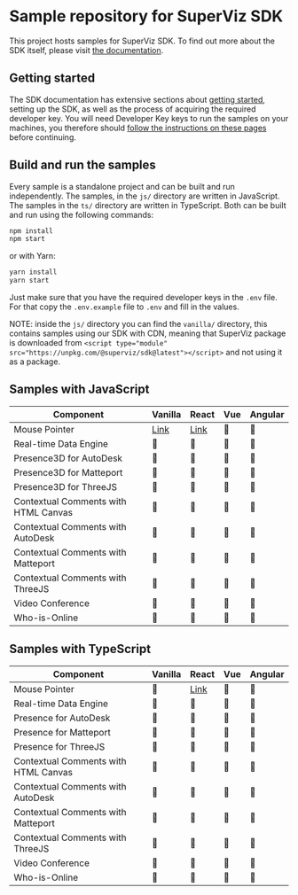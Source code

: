 # Sample repository for SuperViz SDK

This project hosts samples for SuperViz SDK. To find out more about the SDK itself, please visit [the documentation](https://docs.superviz.com/).

## Getting started

The SDK documentation has extensive sections about [getting started](https://docs.superviz.com/getting-started/quickstart), setting up the SDK, as well as the process of acquiring the required developer key. You will need Developer Key keys to run the samples on your machines, you therefore should [follow the instructions on these pages](https://docs.superviz.com/getting-started/setting-account) before continuing.

## Build and run the samples

Every sample is a standalone project and can be built and run independently. The samples, in the `js/` directory are written in JavaScript. The samples in the `ts/` directory are written in TypeScript. Both can be built and run using the following commands:

```bash
npm install
npm start
```

or with Yarn:

```bash
yarn install
yarn start
```

Just make sure that you have the required developer keys in the `.env` file. For that copy the `.env.example` file to `.env` and fill in the values.

NOTE: inside the `js/` directory you can find the `vanilla/` directory, this contains samples using our SDK with CDN, meaning that SuperViz package is downloaded from `<script type="module" src="https://unpkg.com/@superviz/sdk@latest"></script>` and not using it as a package.

## Samples with JavaScript

| Component                            | Vanilla                            | React                             | Vue | Angular |
| ------------------------------------ | ---------------------------------- | --------------------------------- | --- | ------- |
| Mouse Pointer                        | [Link](/js/vanilla/mouse-pointer/) | [Link](/js/react/mouse-pointer/)  | 🔄️  | 🔄️     |
| Real-time Data Engine                | 🔄️                                 | 🔄️   | 🔄️ | 🔄️                    |
| Presence3D for AutoDesk              | 🔄️                                 | 🔄️   | 🔄️ | 🔄️                    |
| Presence3D for Matteport             | 🔄️                                 | 🔄️   | 🔄️ | 🔄️                    |
| Presence3D for ThreeJS               | 🔄️                                 | 🔄️   | 🔄️ | 🔄️                    |
| Contextual Comments with HTML Canvas | 🔄️                                 | 🔄️   | 🔄️ | 🔄️                    |
| Contextual Comments with AutoDesk    | 🔄️                                 | 🔄️   | 🔄️ | 🔄️                    |
| Contextual Comments with Matteport   | 🔄️                                 | 🔄️   | 🔄️ | 🔄️                    |
| Contextual Comments with ThreeJS     | 🔄️                                 | 🔄️   | 🔄️ | 🔄️                    |
| Video Conference                     | 🔄️                                 | 🔄️   | 🔄️ | 🔄️                    |
| Who-is-Online                        | 🔄️                                 | 🔄️   | 🔄️ | 🔄️                    |

## Samples with TypeScript

| Component                            | Vanilla | React                            | Vue | Angular |
| ------------------------------------ | ------- | -------------------------------- | --- | ------- |
| Mouse Pointer                        | 🔄️      | [Link](/ts/react/mouse-pointer/) | 🔄️ | 🔄️     |
| Real-time Data Engine                | 🔄️      | 🔄️                               | 🔄️ | 🔄️     |
| Presence for AutoDesk                | 🔄️      | 🔄️                               | 🔄️ | 🔄️     |
| Presence for Matteport               | 🔄️      | 🔄️                               | 🔄️ | 🔄️     |
| Presence for ThreeJS                 | 🔄️      | 🔄️                               | 🔄️ | 🔄️     |
| Contextual Comments with HTML Canvas | 🔄️      | 🔄️                               | 🔄️ | 🔄️     |
| Contextual Comments with AutoDesk    | 🔄️      | 🔄️                               | 🔄️ | 🔄️     |
| Contextual Comments with Matteport   | 🔄️      | 🔄️                               | 🔄️ | 🔄️     |
| Contextual Comments with ThreeJS     | 🔄️      | 🔄️                               | 🔄️ | 🔄️     |
| Video Conference                     | 🔄️      | 🔄️                               | 🔄️ | 🔄️     |
| Who-is-Online                        | 🔄️      | 🔄️                               | 🔄️ | 🔄️     |
